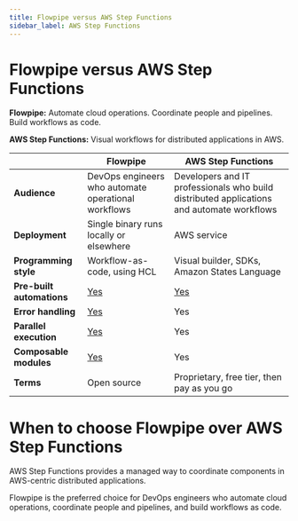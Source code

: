 ```yaml
---
title: Flowpipe versus AWS Step Functions
sidebar_label: AWS Step Functions
---
```


# Flowpipe versus AWS Step Functions


**Flowpipe:** Automate cloud operations. Coordinate people and pipelines. Build workflows as code.


**AWS Step Functions:** Visual workflows for distributed applications in AWS.



 | | **Flowpipe** | **AWS Step Functions** | 
| --- | --- | --- |
| **Audience** | DevOps engineers who automate operational workflows | Developers and IT professionals who build distributed applications and automate workflows |
| **Deployment** | Single binary runs locally or elsewhere | AWS service |
| **Programming style** | Workflow-as-code, using HCL | Visual builder, SDKs, Amazon States Language |
| **Pre-built automations** | <a href="https://hub.powerpipe.io" target="_blank">Yes</a> | <a href="https://zapier.com/apps" target="_blank">Yes</a> |
| **Error handling** | <a href="https://flowpipe.io/docs/build/write-pipelines/errors" target="_blank">Yes</a> | Yes |
| **Parallel execution** | <a href="https://flowpipe.io/docs/build/write-pipelines/iteration#for_each" target="_blank">Yes</a> | Yes |
| **Composable modules** | <a href="https://flowpipe.io/docs/build/mod-dependencies" target="_blank">Yes</a> | Yes |
| **Terms** | Open source | Proprietary, free tier, then pay as you go |

# When to choose Flowpipe over AWS Step Functions

AWS Step Functions provides a managed way to coordinate components in AWS-centric distributed applications.

  
Flowpipe is the preferred choice for DevOps engineers who automate cloud operations, coordinate people and pipelines, and build workflows as code.

